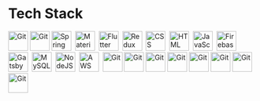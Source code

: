  # Tech Stack
         
          
 <div>
  <img src="https://cdn.jsdelivr.net/gh/devicons/devicon@latest/icons/python/python-original.svg" title="Git" **alt="Git" width="40" height="40"/>
  <img src="https://cdn.jsdelivr.net/gh/devicons/devicon@latest/icons/pypi/pypi-original.svg" title="Git" **alt="Git" width="40" height="40"/>
  <img src="https://cdn.jsdelivr.net/gh/devicons/devicon@latest/icons/apacheairflow/apacheairflow-original.svg"" title="Spring" alt="Spring" width="40" height="40"/>&nbsp;
  <img src="https://cdn.jsdelivr.net/gh/devicons/devicon@latest/icons/apachekafka/apachekafka-original.svg" title="Material UI" alt="Material UI" width="40" height="40"/>&nbsp;
  <img src="https://cdn.jsdelivr.net/gh/devicons/devicon@latest/icons/apachespark/apachespark-original.svg" title="Flutter" alt="Flutter" width="40" height="40"/>&nbsp;
  <img src="https://cdn.jsdelivr.net/gh/devicons/devicon@latest/icons/bash/bash-original.svg" title="Redux" alt="Redux " width="40" height="40"/>&nbsp;
  <img src="https://cdn.jsdelivr.net/gh/devicons/devicon@latest/icons/bitbucket/bitbucket-original.svg"  title="CSS3" alt="CSS" width="40" height="40"/>&nbsp;
  <img src="https://cdn.jsdelivr.net/gh/devicons/devicon@latest/icons/confluence/confluence-original.svg" title="HTML5" alt="HTML" width="40" height="40"/>&nbsp;
  <img src="https://cdn.jsdelivr.net/gh/devicons/devicon@latest/icons/dbeaver/dbeaver-original.svg" title="JavaScript" alt="JavaScript" width="40" height="40"/>&nbsp;
  <img src="https://cdn.jsdelivr.net/gh/devicons/devicon@latest/icons/docker/docker-original.svg" title="Firebase" alt="Firebase" width="40" height="40"/>&nbsp;
  <img src="https://cdn.jsdelivr.net/gh/devicons/devicon@latest/icons/git/git-original.svg" title="Gatsby"  alt="Gatsby" width="40" height="40"/>&nbsp;
  <img src="https://cdn.jsdelivr.net/gh/devicons/devicon@latest/icons/github/github-original.svg" title="MySQL"  alt="MySQL" width="40" height="40"/>&nbsp;
  <img src="https://cdn.jsdelivr.net/gh/devicons/devicon@latest/icons/hadoop/hadoop-original.svg" title="NodeJS" alt="NodeJS" width="40" height="40"/>&nbsp;
  <img src="https://cdn.jsdelivr.net/gh/devicons/devicon@latest/icons/jira/jira-original.svg" title="AWS" alt="AWS" width="40" height="40"/>&nbsp;
  <img src="https://cdn.jsdelivr.net/gh/devicons/devicon@latest/icons/jupyter/jupyter-original.svg" title="Git" **alt="Git" width="40" height="40"/>
  <img src="https://cdn.jsdelivr.net/gh/devicons/devicon@latest/icons/linux/linux-original.svg" title="Git" **alt="Git" width="40" height="40"/>
  <img src="https://cdn.jsdelivr.net/gh/devicons/devicon@latest/icons/postgresql/postgresql-original.svg" title="Git" **alt="Git" width="40" height="40"/>
  <img src="https://cdn.jsdelivr.net/gh/devicons/devicon@latest/icons/mysql/mysql-original.svg" title="Git" **alt="Git" width="40" height="40"/>
  <img src="https://cdn.jsdelivr.net/gh/devicons/devicon@latest/icons/pandas/pandas-original.svg" title="Git" **alt="Git" width="40" height="40"/>
  <img src="https://cdn.jsdelivr.net/gh/devicons/devicon@latest/icons/powershell/powershell-original.svg" title="Git" **alt="Git" width="40" height="40"/>
  <img src="https://cdn.jsdelivr.net/gh/devicons/devicon@latest/icons/ubuntu/ubuntu-original.svg" title="Git" **alt="Git" width="40" height="40"/>
  <img src="https://cdn.jsdelivr.net/gh/devicons/devicon@latest/icons/visualstudio/visualstudio-original.svg" title="Git" **alt="Git" width="40" height="40"/>
</div>

